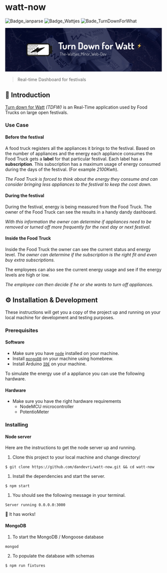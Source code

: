 # watt-now
![Badge_ianparse](https://img.shields.io/badge/%E2%9C%A8%20ian%20parse%20-json-ff69b4.svg)
![Badge_Wattjes](https://img.shields.io/badge/the-wattjes%20%F0%9F%94%8C-blue.svg)
![Bade_TurnDownForWhat](https://img.shields.io/badge/turn%20down%20for-watt%20%E2%9A%A1%EF%B8%8F%20-blue.svg)

![Github_Banner](Github_Banner.jpg)
> Real-time Dashboard for festivals

## :book: Introduction
[Turn down for Watt](https://youtu.be/dE-nfzcUiPk?t=14s) *(TDFW)* is an Real-Time application used by Food Trucks on large open festivals.

### Use Case
#### Before the festival
A food truck registers all the appliances it brings to the festival. Based on the number of appliances and the energy each appliance consumes the Food Truck gets a **label** for that particular festival. Each label has a **subscription**. This subscription has a maximum usage of energy consumed during the days of the festival. (For example *2100Kwh*).

*The Food Truck is forced to think about the energy they consume and can consider bringing less appliances to the festival to keep the cost down.*

#### During the festival
During the festival, energy is being measured from the Food Truck. The owner of the Food Truck can see the results in a handy dandy dashboard.

*With this information the owner can determine if appliances need to be removed or turned off more frequently for the next day or next festival.*

#### Inside the Food Truck
Inside the Food Truck the owner can see the current status and energy level. *The owner can determine if the subscription is the right fit and even buy extra subscriptions.*

The employees can also see the current energy usage and see if the energy levels are high or low.

*The employee can then decide if he or she wants to turn off appliances.*

## ⚙️ Installation & Development
These instructions will get you a copy of the project up and running on your local machine for development and testing purposes.

### Prerequisites
#### Software
* Make sure you have [`node`](https://nodejs.org/en/) installed on your machine.
* Install [`mongoDB`](https://docs.mongodb.com/master/tutorial/install-mongodb-on-os-x/) on your machine using homebrew.
* Install Arduino [`IDE`](https://www.arduino.cc/en/Main/Software) on your machine.

To simulate the energy use of a appliance you can use the following hardware.

#### Hardware
* Make sure you have the right hardware requirements
  * NodeMCU microcontroller
  * PotentioMeter

### Installing

#### Node server
Here are the instructions to get the node server up and running.

1. Clone this project to your local machine and change directory/
```
$ git clone https://github.com/dandevri/watt-now.git && cd watt-now
```

1. Install the dependencies and start the server.
```
$ npm start
```

1. You should see the following message in your terminal.
```
Server running 0.0.0.0:3000
```
:tada: It has works!

#### MongoDB
1. To start the MongoDB / Mongoose database
```
mongod
```
2. To populate the database with schemas
```
$ npm run fixtures
```

